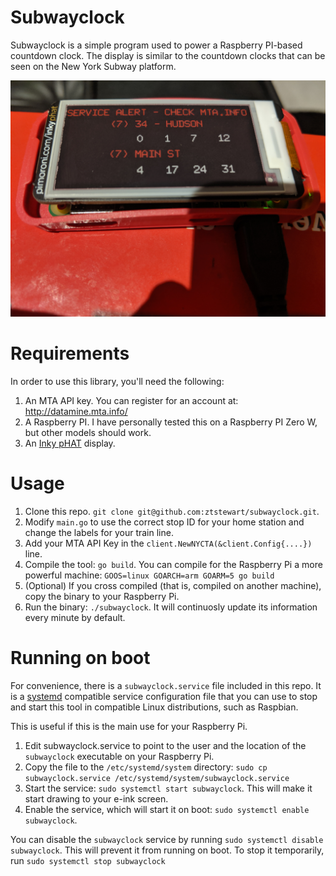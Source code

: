 # Subwayclock

Subwayclock is a simple program used to power a Raspberry PI-based countdown
clock. The display is similar to the countdown clocks that can be seen on the
New York Subway platform.

![Image of the subway clock on a Raspberry Pi Zero](image.jpg)

# Requirements

In order to use this library, you'll need the following:

1. An MTA API key. You can register for an account at: http://datamine.mta.info/
2. A Raspberry PI. I have personally tested this on a Raspberry PI Zero W, but other models should work.
3. An [Inky pHAT](https://shop.pimoroni.com/products/inky-phat) display.

# Usage

1. Clone this repo. `git clone git@github.com:ztstewart/subwayclock.git`.
2. Modify `main.go` to use the correct stop ID for your home station and change the labels for your train line.
3. Add your MTA API Key in the `client.NewNYCTA(&client.Config{....})` line.
4. Compile the tool: `go build`. You can compile for the Raspberry Pi a more powerful machine: `GOOS=linux GOARCH=arm GOARM=5 go build`
5. (Optional) If you cross compiled (that is, compiled on another machine), copy the binary to your Raspberry Pi.
6. Run the binary: `./subwayclock`. It will continuosly update its information every minute by default.

# Running on boot

For convenience, there is a `subwayclock.service` file included in this repo. It is a [systemd](https://www.freedesktop.org/wiki/Software/systemd/) compatible service configuration file that you can use to stop and start this tool in compatible Linux distributions, such as Raspbian.

This is useful if this is the main use for your Raspberry Pi.

1. Edit subwayclock.service to point to the user and the location of the `subwayclock` executable on your Raspberry Pi.
2. Copy the file to the `/etc/systemd/system` directory: `sudo cp subwayclock.service /etc/systemd/system/subwayclock.service`
3. Start the service: `sudo systemctl start subwayclock`. This will make it start drawing to your e-ink screen.
4. Enable the service, which will start it on boot: `sudo systemctl enable subwayclock`.

You can disable the `subwayclock` service by running `sudo systemctl disable subwayclock`. This will prevent it from running on boot. To stop it temporarily, run `sudo systemctl stop subwayclock`
